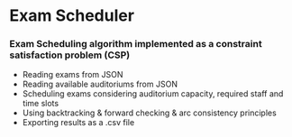 # Exam Scheduler
### Exam Scheduling algorithm implemented as a constraint satisfaction problem (CSP) 
- Reading exams from JSON
- Reading available auditoriums from JSON 
- Scheduling exams considering auditorium capacity, required staff and time slots
- Using backtracking & forward checking & arc consistency principles 
- Exporting results as a .csv file
